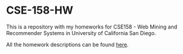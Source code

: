 # CSE-158-HW

This is a repository with my homeworks for CSE158 - Web Mining and Recommender Systems in University of California San Diego.

All the homework descriptions can be found [here](http://cseweb.ucsd.edu/classes/fa18/cse158-a/).
